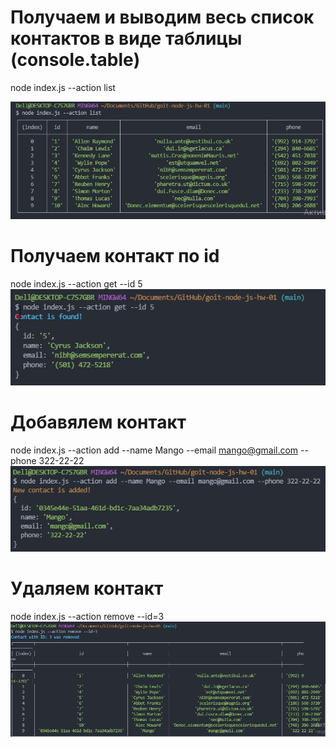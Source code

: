 # Получаем и выводим весь список контактов в виде таблицы (console.table)

node index.js --action list

 <img src="./joxiScreen/1.jpg"  alt="action list">

# Получаем контакт по id

node index.js --action get --id 5
<img src="./joxiScreen/2.jpg"  alt="action get">

# Добавялем контакт

node index.js --action add --name Mango --email mango@gmail.com --phone 322-22-22
<img src="./joxiScreen/3.jpg"  alt="action add">

# Удаляем контакт

node index.js --action remove --id=3
<img src="./joxiScreen/4.jpg"  alt="action remove">
